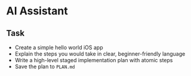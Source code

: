 # AI Assistant

## Task
- Create a simple hello world iOS app
- Explain the steps you would take in clear, beginner-friendly language
- Write a high-level staged implementation plan with atomic steps
- Save the plan to `PLAN.md`